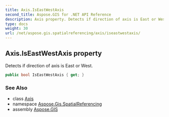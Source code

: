 ```yaml
---
title: Axis.IsEastWestAxis
second_title: Aspose.GIS for .NET API Reference
description: Axis property. Detects if direction of axis is East or West.
type: docs
weight: 30
url: /net/aspose.gis.spatialreferencing/axis/iseastwestaxis/
---
```

## Axis.IsEastWestAxis property

Detects if direction of axis is East or West.

```csharp
public bool IsEastWestAxis { get; }
```

### See Also

* class [Axis](../)
* namespace [Aspose.Gis.SpatialReferencing](../../axis/)
* assembly [Aspose.GIS](../../../)


